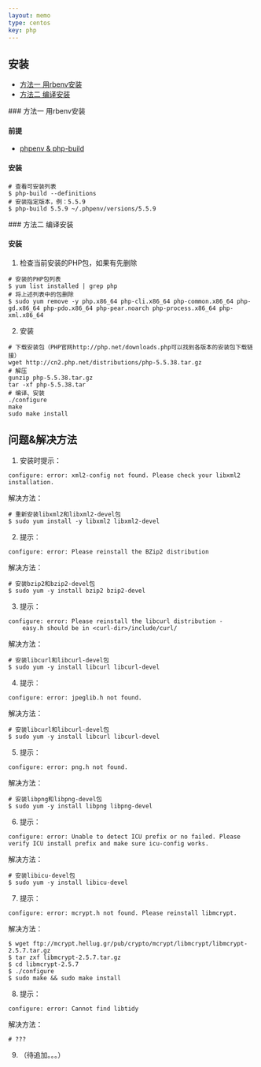 ```yaml
---
layout: memo
type: centos
key: php
---
```


## 安装

- [方法一 用rbenv安装](#rbenv)
- [方法二 编译安装](#build)

<div id="rbenv"></div>
### 方法一 用rbenv安装

#### 前提
- [phpenv & php-build](/memo/centos/phpenv)

#### 安装
```shell
# 查看可安装列表
$ php-build --definitions
# 安装指定版本，例：5.5.9
$ php-build 5.5.9 ~/.phpenv/versions/5.5.9
```

<div id="build"></div>
### 方法二 编译安装

#### 安装
1. 检查当前安装的PHP包，如果有先删除
```shell
# 安装的PHP包列表
$ yum list installed | grep php
# 将上述列表中的包删除
$ sudo yum remove -y php.x86_64 php-cli.x86_64 php-common.x86_64 php-gd.x86_64 php-pdo.x86_64 php-pear.noarch php-process.x86_64 php-xml.x86_64
```

2. 安装
```shell
# 下载安装包（PHP官网http://php.net/downloads.php可以找到各版本的安装包下载链接）
wget http://cn2.php.net/distributions/php-5.5.38.tar.gz
# 解压
gunzip php-5.5.38.tar.gz
tar -xf php-5.5.38.tar
# 编译、安装
./configure
make
sudo make install
```

## 问题&解决方法

1. 安装时提示：
```shell
configure: error: xml2-config not found. Please check your libxml2 installation.
```
解决方法：
```shell
# 重新安装libxml2和libxml2-devel包
$ sudo yum install -y libxml2 libxml2-devel
```
2. 提示：
```shell
configure: error: Please reinstall the BZip2 distribution
```
解决方法：
```shell
# 安装bzip2和bzip2-devel包
$ sudo yum -y install bzip2 bzip2-devel
```
3. 提示：
```shell
configure: error: Please reinstall the libcurl distribution -
    easy.h should be in <curl-dir>/include/curl/
```
解决方法：
```shell
# 安装libcurl和libcurl-devel包
$ sudo yum -y install libcurl libcurl-devel
```
4. 提示：
```shell
configure: error: jpeglib.h not found.
```
解决方法：
```shell
# 安装libcurl和libcurl-devel包
$ sudo yum -y install libcurl libcurl-devel
```
5. 提示：
```shell
configure: error: png.h not found.
```
解决方法：
```shell
# 安装libpng和libpng-devel包
$ sudo yum -y install libpng libpng-devel
```
6. 提示：
```shell
configure: error: Unable to detect ICU prefix or no failed. Please verify ICU install prefix and make sure icu-config works.
```
解决方法：
```shell
# 安装libicu-devel包
$ sudo yum -y install libicu-devel
```
7. 提示：
```shell
configure: error: mcrypt.h not found. Please reinstall libmcrypt.
```
解决方法：
```shell
$ wget ftp://mcrypt.hellug.gr/pub/crypto/mcrypt/libmcrypt/libmcrypt-2.5.7.tar.gz
$ tar zxf libmcrypt-2.5.7.tar.gz
$ cd libmcrypt-2.5.7
$ ./configure
$ sudo make && sudo make install
```
8. 提示：
```shell
configure: error: Cannot find libtidy
```
解决方法：
```shell
# ???
```
9. （待追加。。。）
